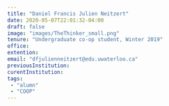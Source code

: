 ```yaml
---
title: "Daniel Francis Julien Neitzert"
date: 2020-05-07T22:01:32-04:00
draft: false
image: "images/TheThinker_small.png"
tenure: "Undergraduate co-op student, Winter 2019"
office:
extention:
email: "dfjulienneitzert@edu.uwaterloo.ca"
previousInstitution: 
curentInstitution:
tags: 
 - "alumn"
 - "COOP"
---
```

